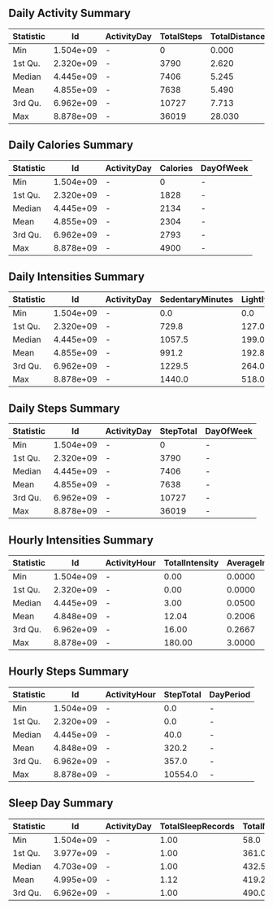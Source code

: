 ## Daily Activity Summary

Statistic | Id        | ActivityDay | TotalSteps | TotalDistance | TrackerDistance | LoggedActivitiesDistance | VeryActiveDistance | ModeratelyActiveDistance | LightActiveDistance | SedentaryActiveDistance | VeryActiveMinutes | FairlyActiveMinutes | LightlyActiveMinutes | SedentaryMinutes | Calories | DayOfWeek
----------|-----------|-------------|------------|---------------|-----------------|--------------------------|--------------------|--------------------------|--------------------|-------------------------|-------------------|---------------------|----------------------|------------------|----------|----------
Min       | 1.504e+09 | -           | 0          | 0.000         | 0.000           | 0.0000                   | 0.000              | 0.0000                   | 0.000               | 0.000000                | 0.00              | 0.00                | 0.0                  | 0.0              | 0        | -        
1st Qu.   | 2.320e+09 | -           | 3790       | 2.620         | 2.620           | 0.0000                   | 0.000              | 0.0000                   | 1.945               | 0.000000                | 0.00              | 0.00                | 127.0                | 729.8            | 1828     | -        
Median    | 4.445e+09 | -           | 7406       | 5.245         | 5.245           | 0.0000                   | 0.210              | 0.2400                   | 3.365               | 0.000000                | 4.00              | 6.00                | 199.0                | 1057.5           | 2134     | -        
Mean      | 4.855e+09 | -           | 7638       | 5.490         | 5.475           | 0.1082                   | 1.503              | 0.5675                   | 3.341               | 0.001606                | 21.16             | 13.56               | 192.8                | 991.2            | 2304     | -        
3rd Qu.   | 6.962e+09 | -           | 10727      | 7.713         | 7.710           | 0.0000                   | 2.053              | 0.8000                   | 4.782               | 0.000000                | 32.00             | 19.00               | 264.0                | 1229.5           | 2793     | -        
Max       | 8.878e+09 | -           | 36019      | 28.030        | 28.030          | 4.9421                   | 21.920             | 6.4800                   | 10.710              | 0.110000                | 210.00            | 143.00              | 518.0                | 1440.0           | 4900     | -        

## Daily Calories Summary

Statistic | Id        | ActivityDay | Calories | DayOfWeek
----------|-----------|-------------|----------|---------
Min       | 1.504e+09 | -           | 0        | -       
1st Qu.   | 2.320e+09 | -           | 1828     | -       
Median    | 4.445e+09 | -           | 2134     | -       
Mean      | 4.855e+09 | -           | 2304     | -       
3rd Qu.   | 6.962e+09 | -           | 2793     | -       
Max       | 8.878e+09 | -           | 4900     | -       

## Daily Intensities Summary

Statistic | Id        | ActivityDay | SedentaryMinutes | LightlyActiveMinutes | FairlyActiveMinutes | VeryActiveMinutes | SedentaryActiveDistance | LightActiveDistance | ModeratelyActiveDistance | VeryActiveDistance | DayOfWeek
----------|-----------|-------------|------------------|----------------------|---------------------|-------------------|-------------------------|---------------------|--------------------------|--------------------|---------
Min       | 1.504e+09 | -           | 0.0              | 0.0                  | 0.00                | 0.00              | 0.000000                | 0.000               | 0.0000                   | 0.000              | -       
1st Qu.   | 2.320e+09 | -           | 729.8            | 127.0                | 0.00                | 0.00              | 0.000000                | 1.945               | 0.0000                   | 0.000              | -       
Median    | 4.445e+09 | -           | 1057.5           | 199.0                | 6.00                | 4.00              | 0.000000                | 3.365               | 0.2400                   | 0.210              | -       
Mean      | 4.855e+09 | -           | 991.2            | 192.8                | 13.56               | 21.16             | 0.001606                | 3.341               | 0.5675                   | 1.503              | -       
3rd Qu.   | 6.962e+09 | -           | 1229.5           | 264.0                | 19.00               | 32.00             | 0.000000                | 4.782               | 0.8000                   | 2.053              | -       
Max       | 8.878e+09 | -           | 1440.0           | 518.0                | 143.00              | 210.00            | 0.110000                | 10.710              | 6.4800                   | 21.920             | -       

## Daily Steps Summary

Statistic | Id        | ActivityDay | StepTotal | DayOfWeek
----------|-----------|-------------|-----------|----------
Min       | 1.504e+09 | -           | 0         | -        
1st Qu.   | 2.320e+09 | -           | 3790      | -        
Median    | 4.445e+09 | -           | 7406      | -        
Mean      | 4.855e+09 | -           | 7638      | -        
3rd Qu.   | 6.962e+09 | -           | 10727     | -        
Max       | 8.878e+09 | -           | 36019     | -        

## Hourly Intensities Summary

Statistic | Id        | ActivityHour | TotalIntensity | AverageIntensity | DayPeriod
----------|-----------|--------------|----------------|------------------|---------
Min       | 1.504e+09 | -            | 0.00           | 0.0000           | -       
1st Qu.   | 2.320e+09 | -            | 0.00           | 0.0000           | -       
Median    | 4.445e+09 | -            | 3.00           | 0.0500           | -       
Mean      | 4.848e+09 | -            | 12.04          | 0.2006           | -       
3rd Qu.   | 6.962e+09 | -            | 16.00          | 0.2667           | -       
Max       | 8.878e+09 | -            | 180.00         | 3.0000           | -       

## Hourly Steps Summary

Statistic | Id        | ActivityHour | StepTotal | DayPeriod
----------|-----------|--------------|-----------|----------
Min       | 1.504e+09 | -            | 0.0       | -        
1st Qu.   | 2.320e+09 | -            | 0.0       | -        
Median    | 4.445e+09 | -            | 40.0      | -        
Mean      | 4.848e+09 | -            | 320.2     | -        
3rd Qu.   | 6.962e+09 | -            | 357.0     | -        
Max       | 8.878e+09 | -            | 10554.0   | -        

## Sleep Day Summary

Statistic | Id        | ActivityDay | TotalSleepRecords | TotalMinutesAsleep | TotalTimeInBed | row_num | DayOfWeek
----------|-----------|-------------|-------------------|--------------------|--------------------|---------|----------
Min       | 1.504e+09 | -           | 1.00              | 58.0               | 61.0               | 1       | -        
1st Qu.   | 3.977e+09 | -           | 1.00              | 361.0              | 403.8              | 1       | -        
Median    | 4.703e+09 | -           | 1.00              | 432.5              | 463.0              | 1       | -        
Mean      | 4.995e+09 | -           | 1.12              | 419.2              | 458.5              | 1       | -        
3rd Qu.   | 6.962e+09 | -           | 1.00              | 490.0              | 526.0              | 1       | -
